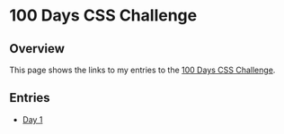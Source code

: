 # 100 Days CSS Challenge

## Overview
This page shows the links to my entries to the [100 Days CSS Challenge](https://100dayscsschallenge.com/). 

## Entries
- [Day 1](/entries/day-001/)
